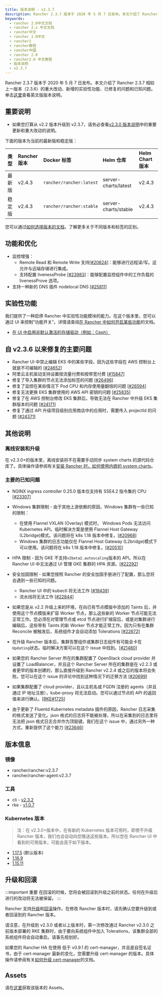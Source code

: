 ```yaml
---
title: 版本说明 - v2.3.7
description: Rancher 2.3.7 版本于 2020 年 5 月 7 日发布。本文介绍了 Rancher 2.3.7 相较上一版本（2.3.6）的重大改动、新增的实验性功能、已修复的问题和已知问题。
keywords:
  - rancher 2.0中文文档
  - rancher 2.x 中文文档
  - rancher中文
  - rancher 2.0中文
  - rancher2
  - rancher教程
  - rancher中国
  - rancher 2.0
  - rancher2.0 中文教程
  - 版本说明
  - v2.3.7
---
```


Rancher 2.3.7 版本于 2020 年 5 月 7 日发布。本文介绍了 Rancher 2.3.7 相较上一版本（2.3.6）的重大改动、新增的实验性功能、已修复的问题和已知问题。单击[这里](https://github.com/rancher/rancher/releases/tag/v2.3.7)查看英文版版本说明。

## 重要说明

- 如果您打算从 v2.2 版本升级到 v2.3.7，请务必查看[v2.3.0 版本说明](/docs/rancher2/releases/v2.3.0)中的重要更新和重大改动的说明。

下面的版本为当前的最新版和稳定版：

| 类型   | Rancher 版本 | Docker 标签              | Helm 仓库            | Helm Chart 版本 |
| :----- | :----------- | :----------------------- | :------------------- | :-------------- |
| 最新版 | v2.4.3       | `rancher/rancher:latest` | server-charts/latest | v2.4.3          |
| 稳定版 | v2.4.3       | `rancher/rancher:stable` | server-charts/stable | v2.4.3          |

您可以通过[如何选择版本的文档](/docs/rancher2/installation_new/options/server-tags/_index)，了解更多关于不同版本和标签的区别。

## 功能和优化

- 监控增强：
  - Remote Read 和 Remote Write 支持[[#20624](https://github.com/rancher/rancher/issues/20624)]：能够进行远程读/写。这允许与远端存储进行集成。
  - 支持配置 livenessProbe [[#23983](https://github.com/rancher/rancher/issues/23983)]：能够配置监控组件中的工作负载的 livenessProve 选项。
- 支持一种新的 DNS 插件 nodelocal DNS [[#25811](https://github.com/rancher/rancher/issues/25811)]

## 实验性功能

我们提供了一种启停 Rancher 中实验性功能模块的能力。在这个版本里，您可以通过 UI 来控制“功能开关”。详情请查阅[在 Rancher 中如何开启某些功能](/docs/rancher2/installation_new/options/feature-flags/_index)的文档。

- [在 UI 中启用非默认激活的存储驱动（例如：Ceph）](/docs/rancher2/installation_new/options/feature-flags/enable-not-default-storage-drivers/_index)

## 自 v2.3.6 以来修复的主要问题

- Rancher UI 中禁止编辑 EKS 中的某些字段，因为这些字段在 AWS 控制台上就是不可编辑的 [[#24652](https://github.com/rancher/rancher/issues/24652)]
- 阿里云主机驱动支持设置按流量付费和按带宽付费 [[#15847](https://github.com/rancher/rancher/issues/15847)]
- 修复了导入集群的节点无法添加标签的问题 [[#26496](https://github.com/rancher/rancher/issues/26496)]
- 修复了监控在某些情况下 Pod CPU 和内存使用量翻倍的问题 [[#26594](https://github.com/rancher/rancher/issues/26594)]
- 修复无法更换 EKS 集群使用的 AWS API 密钥的问题 [[#25835](https://github.com/rancher/rancher/issues/25835)]
- 修复了在 AWS 控制台修改 EKS 集群后，导致无法在 Rancher 中升级 EKS 集群版本的问题 [[#24171](https://github.com/rancher/rancher/issues/24171)]
- 修复了通过 API 升级项目级别应用商店中的应用时，需要传入 projectId 的问题 [[#24371](https://github.com/rancher/rancher/issues/24371)]

## 其他说明

### 离线安装和升级

在 v2.3.0+的版本里，离线安装将不在需要手动同步 system charts 的源代码仓库了。具体操作请参阅有关[安装 Rancher 时，如何使用内嵌的 system charts](/docs/rancher2/installation_new/other-installation-methods/air-gap/install-rancher/_index)。

### 主要的已知问题

- NGINX ingress controller 0.25.0 版本仅支持有 SSE4.2 指令集的 CPU [[#23307](https://github.com/rancher/rancher/issues/23307)]

- Windows 集群限制 - 由于其他上游依赖的原因，Windows 集群有一些已知的限制：

  - 在使用 Flannel VXLAN (Overlay) 模式时， Windows Pods 无法访问 Kubernetes API。临时解决方案是使用 Flannel Host Gateway (L2bridge)模式。该问题将在 k8s 1.18 版本中修复。[[#20968](https://github.com/rancher/rancher/issues/20968)]

  * Windows 集群的日志功能仅在 Flannel Host Gateway (L2bridge)模式下可以使用。该问题将在 k8s 1.18 版本中修复。[[#20510](https://github.com/rancher/rancher/issues/20510)]

- HPA 限制 - 因为 GKE 不支持`v2beta2.autoscaling`版本的 API。所以在 Rancher UI 中无法通过 UI 管理 GKE 集群的 HPA 资源。[[#22292](https://github.com/rancher/rancher/issues/22292)]

- 安全加固限制 - 如果您按照 Rancher 的安全加固手册进行了配置，那么您将会遇到一些已知的问题。

  - Rancher UI 中的 kubectl 将无法工作 [[#19439](https://github.com/rancher/rancher/issues/19439)]
  - 流水线将无法工作 [[#22844](https://github.com/rancher/rancher/issues/22844)]

- 如果您是从 v2.2 升级上来的环境，在向已有节点模版中添加的 Taints 后，并使用这个节点模版来扩容 Worker 节点，那么这些新的 Worker 节点可能无法正常工作。您必须在对管理节点或 etcd 节点进行扩缩容后，或是对集群进行编辑后，这些带有 Taints 的新 Worker 节点才能正常工作。因为只有在集群 Reconcile 被触发后，系统组件才会自动添加 Tolerations [[#22672](https://github.com/rancher/rancher/issues/22672)]

- 在升级 Rancher 版本后，集群告警组件或集群日志组件有可能会卡在`Updating`状态。临时解决方案可以在这个 issue 中找到。[[#21480](https://github.com/rancher/rancher/issues/21480)]

- 如果您的 Rancher Server 所在的集群配置了 OpenStack cloud provider 并设置了 LoadBalancer，并且这个 Rancher Server 所在的集群是在 v2.2.3 或者更早的版本创建的，那么直接升级到 Rancher v2.2.4 或之后的版本将会失败。您可以在这个 issue 的评论中找到这种情况下的迁移方法 [[#20699](https://github.com/rancher/rancher/issues/20699)]

- 如果集群配置了 cloud provider，且以主机名或 FQDN 注册的 agents（并且通过 IP 地址注册），kube-proxy 将无法启动。您可以通过节点的 API 的返回值来进行确认。[[RKE#1725](https://github.com/rancher/rke/issues/1725)]

- 由于更新了 Fluentd Kubernetes metadata 插件的原因，Rancher 日志采集的格式发送了变化。json 格式的日志将不能被处理，所以在采集到的日志里将无法把 json 格式日志合并作为顶层键。我们在这个 issue 中，通过另外一种方式，重新提供了这个能力 [[#23646](https://github.com/rancher/rancher/issues/23646)]

## 版本信息

### 镜像

- rancher/rancher:v2.3.7
- rancher/rancher-agent:v2.3.7

### 工具

- cli - [v2.3.2](https://github.com/rancher/cli/releases/tag/v2.3.2)
- rke - [v1.0.7](https://github.com/rancher/rke/releases/tag/v1.0.7)

### Kubernetes 版本

> 注：在 v2.3.0+版本中，在有新的 Kubernetes 版本可用时，即使不升级 Rancher 版本，我们也会自动向您推送这些版本。所以您在 Rancher UI 中看到的可用版本，可能会高于如下版本。

- [1.17.5](https://github.com/rancher/hyperkube/releases/tag/v1.17.5-rancher1) (默认版本)
- [1.16.9](https://github.com/rancher/hyperkube/releases/tag/v1.16.9-rancher1)
- [1.15.11](https://github.com/rancher/hyperkube/releases/tag/v1.15.11-rancher1)

## 升级和回滚

:::important 重要
在回滚的时候，您将会被回滚到升级之前的状态。任何在升级后进行的改动将无法被保留。
:::

Rancher 支持[升级](/docs/rancher2/upgrades/_index)和[回滚](/docs/rancher2/upgrades/rollbacks/_index)操作。在修改 Rancher 版本时，请先确认您要升级到或者回滚到的 Rancher 版本。

请注意，在升级到 v2.3.0 或者以上版本时，第一次修改通过 Rancher v2.3.0 之前版本部署的 RKE 集群时，由于要向系统组件中加入 Tolerations，该集群全部的系统组件将会自动重启。请事先规划好。

如果您的 Rancher HA 在使用 低于 v0.9.1 的 cert-manager，并且是自签名证书，由于 cert-manager 最新的变化，您需要升级 cert-manager 的版本。具体操作请参阅有关[如何升级 cert-manager](/docs/rancher2/installation_new/options/upgrading-cert-manager/_index)的文档。

## Assets

请在[这里](https://github.com/rancher/rancher/releases/tag/v2.3.7)获取该版本的 Assets。
